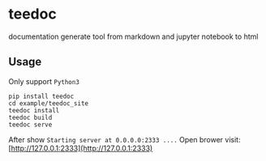teedoc
===========


documentation generate tool from markdown and jupyter notebook to html


## Usage

Only support `Python3`

```
pip install teedoc
cd example/teedoc_site
teedoc install
teedoc build
teedoc serve
```

After show `Starting server at 0.0.0.0:2333 ....`
Open brower visit: [http://127.0.0.1:2333](http://127.0.0.1:2333)




